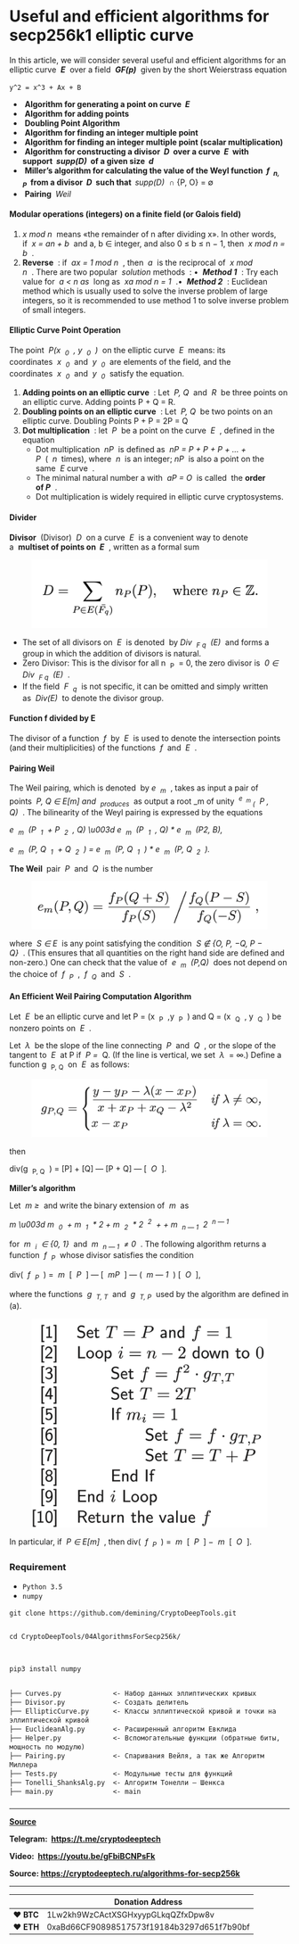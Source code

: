 # Useful and efficient algorithms for secp256k1 elliptic curve

<p>In this article, we will consider several useful and efficient algorithms for an elliptic curve&nbsp;&nbsp;<strong><em>E</em></strong>&nbsp;&nbsp;over a field&nbsp;&nbsp;<strong><em>GF(p)</em></strong>&nbsp;&nbsp;given by the short Weierstrass equation</p>
<p><code>у^2&nbsp;= х^3&nbsp;+ Ах + В</code></p>
<ul>
<li>&nbsp;<strong>Algorithm for generating a point on curve&nbsp;&nbsp;<em>E</em></strong></li>
<li>&nbsp;<strong>Algorithm for adding points</strong></li>
<li>&nbsp;<strong>Doubling Point Algorithm</strong></li>
<li>&nbsp;<strong>Algorithm for finding an integer multiple point</strong></li>
<li>&nbsp;<strong>Algorithm for finding an integer multiple point (scalar multiplication)</strong></li>
<li>&nbsp;<strong>Algorithm for constructing a divisor&nbsp;&nbsp;<em>D</em>&nbsp;&nbsp;over a curve&nbsp;&nbsp;<em>E</em>&nbsp;&nbsp;with support&nbsp;&nbsp;<em>supp(D)</em>&nbsp;&nbsp;of a given size&nbsp;&nbsp;<em>d</em></strong></li>
<li>&nbsp;<strong>Miller’s algorithm for calculating the value of the Weyl function&nbsp;&nbsp;<em>f&nbsp;&nbsp;<sub>n, P</sub></em>&nbsp;&nbsp;from a divisor&nbsp;&nbsp;<em>D</em>&nbsp;&nbsp;such that&nbsp;&nbsp;</strong><em>supp(D)</em>&nbsp;&nbsp;∩ {P, O} = ∅</li>
<li>&nbsp;<strong>Pairing&nbsp;</strong>&nbsp;<em>Weil</em></li>
</ul>
<h4>Modular operations (integers) on a finite field (or Galois field)</h4>
<ol>
<li><em>x mod n</em>&nbsp;&nbsp;means «the remainder of n after dividing x».&nbsp;In other words, if&nbsp;&nbsp;<em>x = an + b</em>&nbsp;&nbsp;and a, b ∈ integer, and also 0 ≤ b ≤ n − 1, then&nbsp;&nbsp;<em>x mod n = b</em>&nbsp;&nbsp;.</li>
<li><strong>Reverse</strong>&nbsp;&nbsp;: if&nbsp;&nbsp;<em>ax = 1 mod n</em>&nbsp;&nbsp;, then&nbsp;&nbsp;<em>a</em>&nbsp;&nbsp;is the reciprocal of&nbsp;&nbsp;<em>x mod n</em>&nbsp;&nbsp;.&nbsp;There are two popular&nbsp;&nbsp;<em>solution</em>&nbsp;methods &nbsp;: •&nbsp;&nbsp;<strong><em>Method 1</em></strong>&nbsp;&nbsp;: Try each value for&nbsp;&nbsp;<em>a &lt; n as</em>&nbsp;&nbsp;long as&nbsp;&nbsp;<em>xa mod n = 1</em>&nbsp;&nbsp;.•&nbsp;&nbsp;<strong><em>Method 2</em></strong>&nbsp;&nbsp;: Euclidean method which is usually used to solve the inverse problem of large integers, so it is recommended to use method 1 to solve inverse problem of small integers.</li>
</ol>
<h4>Elliptic Curve Point Operation</h4>
<p>The point&nbsp;&nbsp;<em>P(x&nbsp;&nbsp;<sub>0</sub>&nbsp;&nbsp;, y&nbsp;&nbsp;<sub>0</sub>&nbsp;&nbsp;)</em>&nbsp;&nbsp;on the elliptic curve&nbsp;&nbsp;<em>E</em>&nbsp;&nbsp;means: its coordinates&nbsp;&nbsp;<em>x&nbsp;&nbsp;<sub>0</sub></em>&nbsp;&nbsp;and&nbsp;&nbsp;<em>y&nbsp;&nbsp;<sub>0</sub></em>&nbsp;&nbsp;are elements of the field, and the coordinates&nbsp;&nbsp;<em>x&nbsp;&nbsp;<sub>0</sub></em>&nbsp;&nbsp;and&nbsp;&nbsp;<em>y&nbsp;&nbsp;<sub>0</sub></em>&nbsp;&nbsp;satisfy the equation.</p>
<ol>
<li><strong>Adding points on an elliptic curve</strong>&nbsp;&nbsp;: Let&nbsp;&nbsp;<em>P, Q</em>&nbsp;&nbsp;and&nbsp;&nbsp;<em>R</em>&nbsp;&nbsp;be three points on an elliptic curve.&nbsp;Adding points P + Q = R.</li>
<li><strong>Doubling points on an elliptic curve</strong>&nbsp;&nbsp;: Let&nbsp;&nbsp;<em>P, Q</em>&nbsp;&nbsp;be two points on an elliptic curve.&nbsp;Doubling Points P + P = 2P = Q</li>
<li><strong>Dot multiplication</strong>&nbsp;&nbsp;: let&nbsp;&nbsp;<em>P</em>&nbsp;&nbsp;be a point on the curve&nbsp;&nbsp;<em>E</em>&nbsp;&nbsp;, defined in the equation
<ul>
<li>Dot multiplication&nbsp;&nbsp;<em>nP</em>&nbsp;&nbsp;is defined as&nbsp;&nbsp;<em>nP = P + P + P + … + P</em>&nbsp;&nbsp;(&nbsp;&nbsp;<em>n</em>&nbsp;&nbsp;times), where&nbsp;&nbsp;<em>n</em>&nbsp;&nbsp;is an integer;&nbsp;<em>nP</em>&nbsp;&nbsp;is also a point on the same&nbsp;&nbsp;<em>E</em>&nbsp;curve &nbsp;.</li>
<li>The minimal natural number a with&nbsp;&nbsp;<em>aP = O</em>&nbsp;&nbsp;is called&nbsp; the&nbsp;<strong>order&nbsp; of&nbsp;<em>P</em></strong>&nbsp;&nbsp;.</li>
<li>Dot multiplication is widely required in elliptic curve cryptosystems.</li>
</ul>
</li>
</ol>
<h4>Divider</h4>
<p><strong>Divisor</strong>&nbsp;&nbsp;(Divisor)&nbsp;&nbsp;<em>D</em>&nbsp;&nbsp;on a curve&nbsp;&nbsp;<em>E</em>&nbsp;&nbsp;is a convenient way to denote a&nbsp;&nbsp;<strong>multiset of points on&nbsp;&nbsp;<em>E</em></strong>&nbsp;&nbsp;, written as a formal sum</p>
<figure class="wp-block-image"><img title="" src="./Useful and efficient algorithms for secp256k1 elliptic curve - «CRYPTO DEEP TECH»_files/0b13e2fbec01a2ea5635bbcb1a36ade1.png" alt="Useful and efficient algorithms for secp256k1 elliptic curve"></figure>
<ul>
<li>The set of all divisors on&nbsp;&nbsp;<em>E</em>&nbsp;&nbsp;is denoted&nbsp; by&nbsp;<em>Div&nbsp;&nbsp;<sub>F q</sub>&nbsp;&nbsp;(E)</em>&nbsp;&nbsp;and forms a group in which the addition of divisors is natural.</li>
<li>Zero Divisor: This is the divisor for all n&nbsp;&nbsp;<sub>P</sub>&nbsp;&nbsp;= 0, the zero divisor is&nbsp;&nbsp;<em>0 ∈ Div&nbsp;&nbsp;<sub>F q</sub>&nbsp;&nbsp;(E)</em>&nbsp;&nbsp;.</li>
<li>If the field&nbsp;&nbsp;<em>F&nbsp;&nbsp;<sub>q</sub></em>&nbsp;&nbsp;is not specific, it can be omitted and simply written as&nbsp;&nbsp;<em>Div(E)</em>&nbsp;&nbsp;to denote the divisor group.</li>
</ul>
<h4>Function f divided by E</h4>
<p>The divisor of a function&nbsp;&nbsp;<em>f</em>&nbsp;&nbsp;by&nbsp;&nbsp;<em>E</em>&nbsp;&nbsp;is used to denote the intersection points (and their multiplicities) of the functions&nbsp;&nbsp;<em>f</em>&nbsp;&nbsp;and&nbsp;&nbsp;<em>E</em>&nbsp;&nbsp;.</p>
<h4>Pairing Weil</h4>
<p>The Weil pairing, which is denoted&nbsp; by&nbsp;<em>e&nbsp;&nbsp;<sub>m</sub></em>&nbsp;&nbsp;, takes as input a pair of points&nbsp;&nbsp;<em>P, Q ∈ E[m] and&nbsp;&nbsp;<sub>produces</sub></em>&nbsp;&nbsp;as output a root _m of unity&nbsp;&nbsp;<em><sup>e&nbsp;&nbsp;<sub>m</sub></sup><sub>&nbsp;(</sub>&nbsp;&nbsp;P , Q)</em>&nbsp;&nbsp;.&nbsp;The bilinearity of the Weyl pairing is expressed by the equations</p>
<p><em>e&nbsp;&nbsp;<sub>m</sub>&nbsp;&nbsp;(P&nbsp;&nbsp;<sub>1</sub>&nbsp;&nbsp;+ P&nbsp;&nbsp;<sub>2</sub>&nbsp;&nbsp;, Q) \u003d e&nbsp;&nbsp;<sub>m</sub>&nbsp;&nbsp;(P&nbsp;&nbsp;<sub>1</sub>&nbsp;&nbsp;, Q) * e&nbsp;&nbsp;<sub>m</sub>&nbsp;&nbsp;(P2, B),</em></p>
<p><em>e&nbsp;&nbsp;<sub>m</sub>&nbsp;&nbsp;(P, Q&nbsp;&nbsp;<sub>1</sub>&nbsp;&nbsp;+ Q&nbsp;&nbsp;<sub>2</sub>&nbsp;&nbsp;) = e&nbsp;&nbsp;<sub>m</sub>&nbsp;&nbsp;(P, Q&nbsp;&nbsp;<sub>1</sub>&nbsp;&nbsp;) * e&nbsp;&nbsp;<sub>m</sub>&nbsp;&nbsp;(P, Q&nbsp;&nbsp;<sub>2</sub>&nbsp;&nbsp;).</em></p>
<p><strong>The Weil&nbsp;</strong>&nbsp;pair&nbsp;&nbsp;<em>P</em>&nbsp;&nbsp;and&nbsp;&nbsp;<em>Q</em>&nbsp;&nbsp;is the number</p>
<figure class="wp-block-image"><img title="" src="./Useful and efficient algorithms for secp256k1 elliptic curve - «CRYPTO DEEP TECH»_files/5ebb8530fd881d89d3f396460464af79.png" alt="Useful and efficient algorithms for secp256k1 elliptic curve"></figure>
<p>where&nbsp;&nbsp;<em>S ∈ E</em>&nbsp;&nbsp;is any point satisfying the condition&nbsp;&nbsp;<em>S ∉ {O, P, −Q, P − Q}</em>&nbsp;&nbsp;.&nbsp;(This ensures that all quantities on the right hand side are defined and non-zero.) One can check that the value of&nbsp;&nbsp;<em>e&nbsp;&nbsp;<sub>m</sub>&nbsp;&nbsp;(P,Q)</em>&nbsp;&nbsp;does not depend on the choice of&nbsp;&nbsp;<em>f&nbsp;&nbsp;<sub>P</sub></em>&nbsp;&nbsp;,&nbsp;&nbsp;<em>f&nbsp;&nbsp;<sub>Q</sub></em>&nbsp;&nbsp;and&nbsp;&nbsp;<em>S</em>&nbsp;&nbsp;.</p>
<h4>An Efficient Weil Pairing Computation Algorithm</h4>
<p>Let&nbsp;&nbsp;<em>E</em>&nbsp;&nbsp;be an elliptic curve and let P = (x&nbsp;&nbsp;<sub>P</sub>&nbsp;&nbsp;,y&nbsp;&nbsp;<sub>P</sub>&nbsp;&nbsp;) and Q = (x&nbsp;&nbsp;<sub>Q</sub>&nbsp;&nbsp;, y&nbsp;&nbsp;<sub>Q</sub>&nbsp;&nbsp;) be nonzero points on&nbsp;&nbsp;<em>E</em>&nbsp;&nbsp;.</p>
<p>Let&nbsp;&nbsp;<em>λ</em>&nbsp;&nbsp;be the slope of the line connecting&nbsp;&nbsp;<em>P</em>&nbsp;&nbsp;and&nbsp;&nbsp;<em>Q</em>&nbsp;&nbsp;, or the slope of the tangent to&nbsp;&nbsp;<em>E</em>&nbsp;&nbsp;at P if&nbsp;&nbsp;<em>P =</em>&nbsp;&nbsp;Q. (If the line is vertical, we set&nbsp;&nbsp;<em>λ</em>&nbsp;&nbsp;= ∞.) Define a function g&nbsp;&nbsp;<sub>P, Q</sub>&nbsp;&nbsp;on&nbsp;&nbsp;<em>E</em>&nbsp;&nbsp;as follows:</p>
<figure class="wp-block-image"><img title="" src="./Useful and efficient algorithms for secp256k1 elliptic curve - «CRYPTO DEEP TECH»_files/dbc8cdefc33de28911b8e41530a16687.png" alt="Useful and efficient algorithms for secp256k1 elliptic curve"></figure>
<p>then</p>
<p>div(g&nbsp;&nbsp;<sub>P, Q</sub>&nbsp;&nbsp;) = [P] + [Q] — [P + Q] — [&nbsp;&nbsp;<em>O</em>&nbsp;&nbsp;].</p>
<p><strong>Miller’s algorithm</strong></p>
<p>Let&nbsp;&nbsp;<em>m ≥</em>&nbsp;&nbsp;and write the binary extension of&nbsp;&nbsp;<em>m</em>&nbsp;&nbsp;as</p>
<p><em>m \u003d m&nbsp;&nbsp;<sub>0</sub>&nbsp;&nbsp;+ m&nbsp;&nbsp;<sub>1</sub>&nbsp;&nbsp;* 2 + m&nbsp;&nbsp;<sub>2</sub>&nbsp;&nbsp;* 2&nbsp;&nbsp;<sup>2</sup>&nbsp;&nbsp;+ + m&nbsp;&nbsp;<sub>n — 1</sub>&nbsp;&nbsp;2&nbsp;&nbsp;<sup>n — 1</sup></em></p>
<p>for&nbsp;&nbsp;<em>m&nbsp;&nbsp;<sub>i</sub>&nbsp;&nbsp;∈ {0, 1}</em>&nbsp;&nbsp;and&nbsp;&nbsp;<em>m&nbsp;&nbsp;<sub>n — 1</sub>&nbsp;&nbsp;≠ 0</em>&nbsp;&nbsp;.&nbsp;The following algorithm returns a function&nbsp;&nbsp;<em>f&nbsp;&nbsp;<sub>P</sub></em>&nbsp;&nbsp;whose divisor satisfies the condition</p>
<p>div(&nbsp;&nbsp;<em>f&nbsp;&nbsp;<sub>P</sub></em>&nbsp;&nbsp;) =&nbsp;&nbsp;<em>m</em>&nbsp;&nbsp;[&nbsp;&nbsp;<em>P</em>&nbsp;&nbsp;] — [&nbsp;&nbsp;<em>mP</em>&nbsp;&nbsp;] — (&nbsp;&nbsp;<em>m — 1</em>&nbsp;&nbsp;) [&nbsp;&nbsp;<em>O</em>&nbsp;&nbsp;],</p>
<p>where the functions&nbsp;&nbsp;<em>g&nbsp;&nbsp;<sub>T, T</sub></em>&nbsp;&nbsp;and&nbsp;&nbsp;<em>g&nbsp;&nbsp;<sub>T, P</sub></em>&nbsp;&nbsp;used by the algorithm are defined in (a).</p>
<figure class="wp-block-image"><img title="" src="./Useful and efficient algorithms for secp256k1 elliptic curve - «CRYPTO DEEP TECH»_files/bc1d75c6060123845b0b7f4b153096b0.png" alt="Useful and efficient algorithms for secp256k1 elliptic curve"></figure>
<p>In particular, if&nbsp;&nbsp;<em>P ∈ E[m]</em>&nbsp;&nbsp;, then div(&nbsp;&nbsp;<em>f&nbsp;&nbsp;<sub>P</sub></em>&nbsp;&nbsp;) =&nbsp;&nbsp;<em>m</em>&nbsp;&nbsp;[&nbsp;&nbsp;<em>P</em>&nbsp;&nbsp;] −&nbsp;&nbsp;<em>m</em>&nbsp;&nbsp;[&nbsp;&nbsp;<em>O</em>&nbsp;&nbsp;].</p>
<h3>Requirement</h3>
<ul>
<li><code>Python 3.5</code></li>
<li><code>numpy</code></li>
</ul>
<pre class="wp-block-code"><code>git clone https://github.com/demining/CryptoDeepTools.git

cd CryptoDeepTools/04AlgorithmsForSecp256k/

pip3 install numpy</code></pre>
<pre class="wp-block-code"><code>├── Curves.py             &lt;- Набор данных эллиптических кривых
├── Divisor.py            &lt;- Создать делитель
├── EllipticCurve.py      &lt;- Классы эллиптической кривой и точки на эллиптической кривой
├── EuclideanAlg.py       &lt;- Расширенный алгоритм Евклида
├── Helper.py             &lt;- Вспомогательные функции (обратные биты, мощность по модулю) 
├── Pairing.py            &lt;- Спаривания Вейля, а так же Алгоритм Миллера
├── Tests.py              &lt;- Модульные тесты для функций
├── Tonelli_ShanksAlg.py  &lt;- Алгоритм Тонелли – Шенкса
├── main.py               &lt;- main
</code></pre>
<h3></h3>
<hr class="wp-block-separator has-alpha-channel-opacity">
<p><strong><a href="https://github.com/demining/CryptoDeepTools/tree/main/04AlgorithmsForSecp256k" target="_blank" rel="noreferrer noopener">Source</a></strong></p>
<p><strong>Telegram:&nbsp;&nbsp;<a href="https://t.me/cryptodeeptech" target="_blank" rel="noreferrer noopener">https://t.me/cryptodeeptech</a></strong></p>
<p><strong>Video:&nbsp;&nbsp;<a href="https://youtu.be/gFbiBCNPsFk" target="_blank" rel="noreferrer noopener">https://youtu.be/gFbiBCNPsFk</a></strong></p>
<p><strong>Source: <a href="https://cryptodeeptech.ru/algorithms-for-secp256k">https://cryptodeeptech.ru/algorithms-for-secp256k</a></strong></p>


---


|  | Donation Address |
| --- | --- |
| ♥ __BTC__ | 1Lw2kh9WzCActXSGHxyypGLkqQZfxDpw8v |
| ♥ __ETH__ | 0xaBd66CF90898517573f19184b3297d651f7b90bf |
